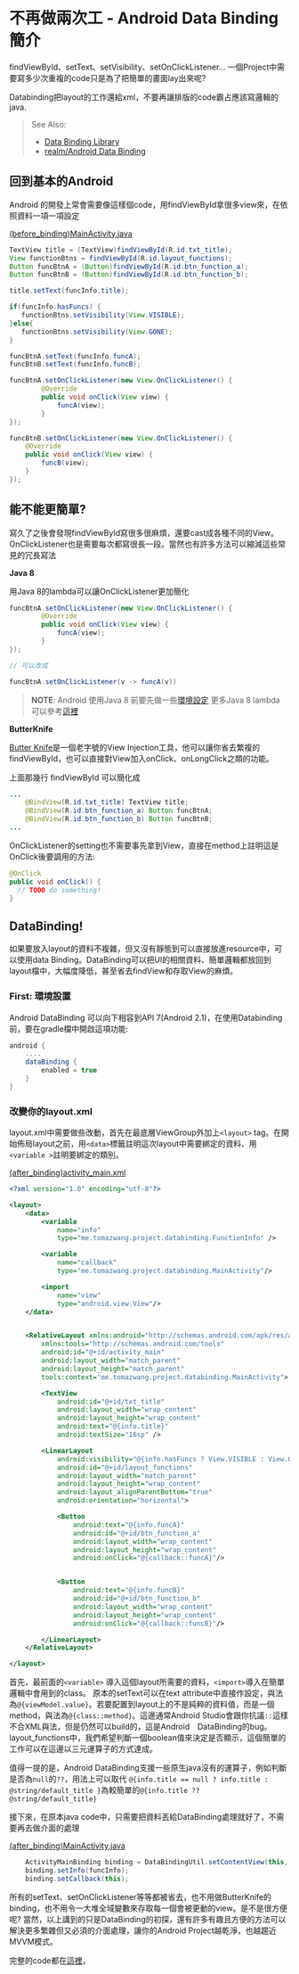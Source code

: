 # 不再做兩次工 - Android Data Binding 簡介

findViewById、setText、setVisibility、setOnClickListener... 一個Project中需要寫多少次重複的code只是為了把簡單的畫面lay出來呢?

Databinding把layout的工作還給xml，不要再讓排版的code霸占應該寫邏輯的java.

> See Also:
> - [Data Binding Library][dbl]
> - [realm/Android Data Binding][realm]

## 回到基本的Android

Android 的開發上常會需要像這樣個code，用findViewById拿很多view來，在依照資料一項一項設定

[(before_binding)MainActivity.java][before-java]
```java
TextView title = (TextView)findViewById(R.id.txt_title);
View functionBtns = findViewById(R.id.layout_functions);
Button funcBtnA = (Button)findViewById(R.id.btn_function_a);
Button funcBtnB = (Button)findViewById(R.id.btn_function_b);

title.setText(funcInfo.title);

if(funcInfo.hasFuncs) {
   functionBtns.setVisibility(View.VISIBLE);
}else{
   functionBtns.setVisibility(View.GONE);
}

funcBtnA.setText(funcInfo.funcA);
funcBtnB.setText(funcInfo.funcB);

funcBtnA.setOnClickListener(new View.OnClickListener() {
        @Override
        public void onClick(View view) {
            funcA(view);
        }
});

funcBtnB.setOnClickListener(new View.OnClickListener() {
    @Override
    public void onClick(View view) {
        funcB(view);
    }
});


```

## 能不能更簡單?

寫久了之後會發現findViewById寫很多很麻煩，還要cast成各種不同的View。OnClickListener也是需要每次都寫很長一段。當然也有許多方法可以縮減這些常見的冗長寫法

__Java 8__

用Java 8的lambda可以讓OnClickListener更加簡化

```java
funcBtnA.setOnClickListener(new View.OnClickListener() {
        @Override
        public void onClick(View view) {
            funcA(view);
        }
});

// 可以改成

funcBtnA.setOnClickListener(v -> funcA(v))

```
> __NOTE__: Android 使用Java 8 前要先做一些[環境設定][android-8]
> 更多Java 8 lambda 可以參考[這裡][java-8-lambda]

__ButterKnife__

[Butter Knife][bk]是一個老字號的View Injection工具，他可以讓你省去繁複的findViewById，也可以直接對View加入onClick、onLongClick之類的功能。

上面那幾行 findViewById 可以簡化成
```java
...
    @BindView(R.id.txt_title) TextView title;
    @BindView(R.id.btn_function_a) Button funcBtnA;
    @BindView(R.id.btn_function_b) Button funcBtnB;
...
```

OnClickListener的setting也不需要事先拿到View，直接在method上註明這是OnClick後要調用的方法:

```java
@OnClick
public void onClick() {
  // TODO do something!
}
```


## DataBinding!

如果要放入layout的資料不複雜，但又沒有靜態到可以直接放進resource中，可以使用data Binding。DataBinding可以把UI的相關資料、簡單邏輯都放回到layout檔中，大幅度降低，甚至省去findView和存取View的麻煩。


### First: 環境設置

Android DataBinding 可以向下相容到API 7(Android 2.1)，在使用Databinding前，要在gradle檔中開啟這項功能:

```gradle
android {
    ....
    dataBinding {
        enabled = true
    }
}
```

### 改變你的layout.xml

layout.xml中需要做些改動，首先在最底層ViewGroup外加上`<layout>` tag。在開始佈局layout之前，用`<data>`標籤註明這次layout中需要綁定的資料、用`<variable >`註明要綁定的類別。

[(after_binding)activity_main.xml][after-xml]
```xml
<?xml version="1.0" encoding="utf-8"?>

<layout>
    <data>
        <variable
            name="info"
            type="me.tomazwang.project.databinding.FunctionInfo" />

        <variable
            name="callback"
            type="me.tomazwang.project.databinding.MainActivity"/>

        <import
            name="view"
            type="android.view.View"/>
    </data>


    <RelativeLayout xmlns:android="http://schemas.android.com/apk/res/android"
        xmlns:tools="http://schemas.android.com/tools"
        android:id="@+id/activity_main"
        android:layout_width="match_parent"
        android:layout_height="match_parent"
        tools:context="me.tomazwang.project.databinding.MainActivity">

        <TextView
            android:id="@+id/txt_title"
            android:layout_width="wrap_content"
            android:layout_height="wrap_content"
            android:text="@{info.title}"
            android:textSize="16sp" />

        <LinearLayout
            android:visibility="@{info.hasFuncs ? View.VISIBLE : View.GONE}"
            android:id="@+id/layout_functions"
            android:layout_width="match_parent"
            android:layout_height="wrap_content"
            android:layout_alignParentBottom="true"
            android:orientation="horizontal">

            <Button
                android:text="@{info.funcA}"
                android:id="@+id/btn_function_a"
                android:layout_width="wrap_content"
                android:layout_height="wrap_content"
                android:onClick="@{callback::funcA}"/>


            <Button
                android:text="@{info.funcB}"
                android:id="@+id/btn_function_b"
                android:layout_width="wrap_content"
                android:layout_height="wrap_content"
                android:onClick="@{callback::funcB}"/>

        </LinearLayout>
    </RelativeLayout>

</layout>
```

首先，最前面的`<variable>` 導入這個layout所需要的資料，`<import>`導入在簡單邏輯中會用到的class。 原本的setText可以在text attribute中直接作設定，與法為`@{viewModel.value}`。若要配置到layout上的不是純粹的資料值，而是一個method，與法為`@{class::method}`。這邊通常Android Studio會跟你抗議`::`這樣不合XML與法，但是仍然可以build的，這是Android　DataBinding的bug。layout_functions中，我們希望判斷一個boolean值來決定是否顯示，這個簡單的工作可以在這邊以三元運算子的方式達成。

值得一提的是，Android DataBinding支援一些原生java沒有的運算子，例如判斷是否為`null`的`??`，用法上可以取代 `@{info.title == null ? info.title : @string/default_title }`為較簡單的`@{info.title ?? @string/default_title}`


接下來，在原本java code中，只需要把資料丟給DataBinding處理就好了，不需要再去做介面的處理

[(after_binding)MainActivity.java][after-java]
```java
    ActivityMainBinding binding = DataBindingUtil.setContentView(this, R.layout.activity_main);
    binding.setInfo(funcInfo);
    binding.setCallback(this);
```

所有的setText、setOnClickListener等等都被省去，也不用做ButterKnife的binding，也不用令一大堆全域變數來存取每一個會被更動的view。是不是很方便呢? 當然，以上講到的只是DataBinding的初探，還有許多有趣且方便的方法可以解決更多繁雜但又必須的介面處理，讓你的Android Project越乾淨，也越趨近MVVM模式。


完整的code都在[這裡][gist]，


[after-java]:https://gist.github.com/TomazWang/87b9d97e3fd92cdb92dcba6a99d3bd99#file-after_binding-mainactivity-java
[after-xml]:https://gist.github.com/TomazWang/87b9d97e3fd92cdb92dcba6a99d3bd99#file-after_binding-activity_main-xml
[before-java]:https://gist.github.com/TomazWang/87b9d97e3fd92cdb92dcba6a99d3bd99#file-before_binding-mainactivity-java
[gist]:https://gist.github.com/TomazWang/87b9d97e3fd92cdb92dcba6a99d3bd99
[android-8]:https://developer.android.com/guide/platform/j8-jack.html
[realm]:https://realm.io/news/data-binding-android-boyar-mount/
[dbl]:https://developer.android.com/topic/libraries/data-binding/index.html
[java-8-lambda]:https://magiclen.org/java-8-lambda/
[bk]:http://jakewharton.github.io/butterknife/
